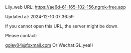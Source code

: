 Lily_web URL: https://ae6d-61-165-102-156.ngrok-free.app

Updated at: 2024-12-10 07:36:59

If you cannot open this URL, the server might be down.

Please contact: 

goley04@foxmail.com Or Wechat:GL_yeaH